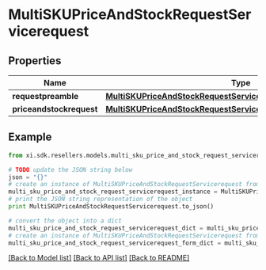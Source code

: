 # MultiSKUPriceAndStockRequestServicerequest


## Properties

Name | Type | Description | Notes
------------ | ------------- | ------------- | -------------
**requestpreamble** | [**MultiSKUPriceAndStockRequestServicerequestRequestpreamble**](MultiSKUPriceAndStockRequestServicerequestRequestpreamble.md) |  | [optional] 
**priceandstockrequest** | [**MultiSKUPriceAndStockRequestServicerequestPriceandstockrequest**](MultiSKUPriceAndStockRequestServicerequestPriceandstockrequest.md) |  | [optional] 

## Example

```python
from xi.sdk.resellers.models.multi_sku_price_and_stock_request_servicerequest import MultiSKUPriceAndStockRequestServicerequest

# TODO update the JSON string below
json = "{}"
# create an instance of MultiSKUPriceAndStockRequestServicerequest from a JSON string
multi_sku_price_and_stock_request_servicerequest_instance = MultiSKUPriceAndStockRequestServicerequest.from_json(json)
# print the JSON string representation of the object
print MultiSKUPriceAndStockRequestServicerequest.to_json()

# convert the object into a dict
multi_sku_price_and_stock_request_servicerequest_dict = multi_sku_price_and_stock_request_servicerequest_instance.to_dict()
# create an instance of MultiSKUPriceAndStockRequestServicerequest from a dict
multi_sku_price_and_stock_request_servicerequest_form_dict = multi_sku_price_and_stock_request_servicerequest.from_dict(multi_sku_price_and_stock_request_servicerequest_dict)
```
[[Back to Model list]](../README.md#documentation-for-models) [[Back to API list]](../README.md#documentation-for-api-endpoints) [[Back to README]](../README.md)


